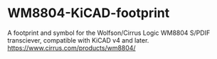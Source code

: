 # WM8804-KiCAD-footprint
A footprint and symbol for the Wolfson/Cirrus Logic WM8804 S/PDIF transciever, compatible with KiCAD v4 and later.
https://www.cirrus.com/products/wm8804/
